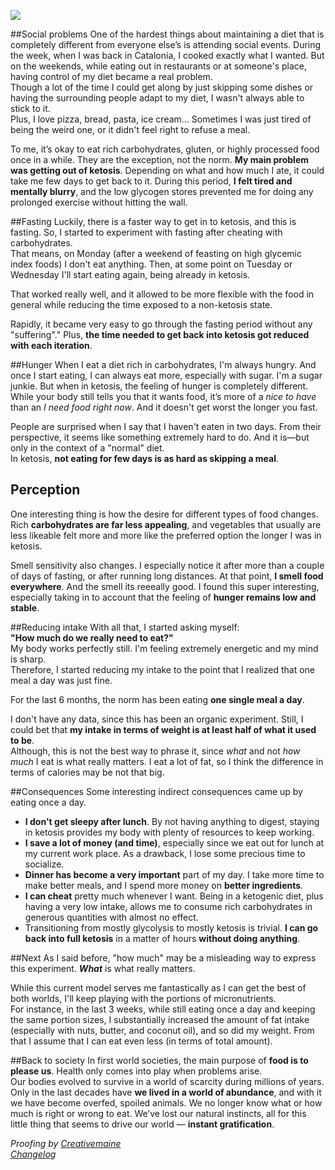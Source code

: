 ![](https://40.media.tumblr.com/c0c5d96b7c7f191e38e9d64c72cc03bc/tumblr_inline_o0qkgd93gD1qbpnb6_540.jpg)

##Social problems
One of the hardest things about maintaining a diet that is completely different from everyone else’s is attending social events. During the week, when I was back in Catalonia, I cooked exactly what I wanted. But on the weekends, while eating out in restaurants or at someone's place, having control of my diet became a real problem.  
Though a lot of the time I could get along by just skipping some dishes or having the surrounding people adapt to my diet, I wasn't always able to stick to it.  
Plus, I love pizza, bread, pasta, ice cream... Sometimes I was just tired of being the weird one, or it didn't feel right to refuse a meal.

To me, it’s okay to eat rich carbohydrates, gluten, or highly processed food once in a while. They are the exception, not the norm. **My main problem was getting out of ketosis**. Depending on what and how much I ate, it could take me few days to get back to it. During this period, **I felt tired and mentally blurry**, and the low glycogen stores prevented me for doing any prolonged exercise without hitting the wall.

##Fasting
Luckily, there is a faster way to get in to ketosis, and this is fasting. So, I started to experiment with fasting after cheating with carbohydrates.  
That means, on Monday (after a weekend of feasting on high glycemic index foods) I don't eat anything. Then, at some point on Tuesday or Wednesday I'll start eating again, being already in ketosis.

That worked really well, and it allowed to be more flexible with the food in general while reducing the time exposed to a non-ketosis state.

Rapidly, it became very easy to go through the fasting period without any "suffering"." Plus, **the time needed to get back into ketosis got reduced with each iteration**.

##Hunger
When I eat a diet rich in carbohydrates, I'm always hungry. And once I start eating, I can always eat more, especially with sugar. I'm a sugar junkie. But when in ketosis, the feeling of hunger is completely different. While your body still tells you that it wants food, it’s more of a *nice to have* than an *I need food right now*. And it doesn't get worst the longer you fast.

People are surprised when I say that I haven't eaten in two days. From their perspective, it seems like something extremely hard to do. And it is—but only in the context of a "normal" diet.  
In ketosis, **not eating for few days is as hard as skipping a meal**.

## Perception
One interesting thing is how the desire for different types of food changes. Rich **carbohydrates are far less appealing**, and vegetables that usually are less likeable felt more and more like the preferred option the longer I was in ketosis.

Smell sensitivity also changes. I especially notice it after more than a couple of days of fasting, or after running long distances. At that point, **I smell food everywhere**. And the smell its reeeally good. I found this super interesting, especially taking in to account that the feeling of **hunger remains low and stable**.

##Reducing intake
With all that, I started asking myself:  
**"How much do we really need to eat?"**  
My body works perfectly still. I'm feeling extremely energetic and my mind is sharp.  
Therefore, I started reducing my intake to the point that I realized that one meal a day was just fine. 

For the last 6 months, the norm has been eating **one single meal a day**.

I don't have any data, since this has been an organic experiment. Still, I could bet that **my intake in terms of weight is at least half of what it used to be**.  
Although, this is not the best way to phrase it, since *what* and not *how much* I eat is what really matters. I eat a lot of fat, so I think the difference in terms of calories may be not that big.

##Consequences
Some interesting indirect consequences came up by eating once a day.

- **I don't get sleepy after lunch**. By not having anything to digest, staying in ketosis provides my body with plenty of resources to keep working.  
- **I save a lot of money (and time)**, especially since we eat out for lunch at my current work place. As a drawback, I lose some precious time to socialize.
- **Dinner has become a very important** part of my day. I take more time to make better meals, and I spend more money on **better ingredients**.
- **I can cheat** pretty much whenever I want. Being in a ketogenic diet, plus having a very low intake, allows me to consume rich carbohydrates in generous quantities with almost no effect.
- Transitioning from mostly glycolysis to mostly ketosis is trivial. **I can go back into full ketosis** in a matter of hours **without doing anything**. 

##Next
As I said before, "how much" may be a misleading way to express this experiment. _**What**_ is what really matters.

While this current model serves me fantastically as I can get the best of both worlds, I'll keep playing with the portions of micronutrients.  
For instance, in the last 3 weeks, while still eating once a day and keeping the same portion sizes, I substantially increased the amount of fat intake (especially with nuts, butter, and coconut oil), and so did my weight. From that I assume that I can eat even less (in terms of total amount).

##Back to society
In first world societies, the main purpose of **food is to please us**. Health only comes into play when problems arise.  
Our bodies evolved to survive in a world of scarcity during millions of years. Only in the last decades have **we lived in a world of abundance**, and with it we have become overfed, spoiled animals. We no longer know what or how much is right or wrong to eat. We’ve lost our natural instincts, all for this little thing that seems to drive our world — **instant gratification**.



*Proofing by [Creativemaine](https://www.fiverr.com/creativemaine)*  
*[Changelog](https://github.com/xavivives/blog/commits/master/Eating%20once%20a%20day%2C%20hunger%20and%20food%20perception.md)*